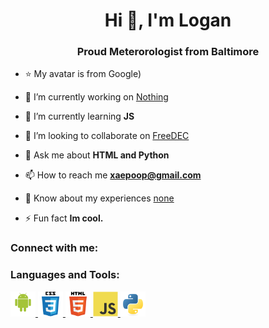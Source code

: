 <h1 align="center">Hi 👋, I'm Logan</h1>
<h3 align="center">Proud Meterorologist from Baltimore</h3>

- ⭐️ My avatar is from Google)

- 🔭 I’m currently working on [Nothing](about:blank)

- 🌱 I’m currently learning **JS**

- 👯 I’m looking to collaborate on [FreeDEC](https://github.com/EnergeticRadio/FreeDEC)

- 💬 Ask me about **HTML and Python**

- 📫 How to reach me **xaepoop@gmail.com**

- 📄 Know about my experiences [none](none)

- ⚡ Fun fact **Im cool.**

<h3 align="left">Connect with me:</h3>
<p align="left">
</p>

<h3 align="left">Languages and Tools:</h3>
<p align="left"> <a href="https://developer.android.com" target="_blank" rel="noreferrer"> <img src="https://raw.githubusercontent.com/devicons/devicon/master/icons/android/android-original-wordmark.svg" alt="android" width="40" height="40"/> </a> <a href="https://www.w3schools.com/css/" target="_blank" rel="noreferrer"> <img src="https://raw.githubusercontent.com/devicons/devicon/master/icons/css3/css3-original-wordmark.svg" alt="css3" width="40" height="40"/> </a> <a href="https://www.w3.org/html/" target="_blank" rel="noreferrer"> <img src="https://raw.githubusercontent.com/devicons/devicon/master/icons/html5/html5-original-wordmark.svg" alt="html5" width="40" height="40"/> </a> <a href="https://developer.mozilla.org/en-US/docs/Web/JavaScript" target="_blank" rel="noreferrer"> <img src="https://raw.githubusercontent.com/devicons/devicon/master/icons/javascript/javascript-original.svg" alt="javascript" width="40" height="40"/> </a> <a href="https://www.python.org" target="_blank" rel="noreferrer"> <img src="https://raw.githubusercontent.com/devicons/devicon/master/icons/python/python-original.svg" alt="python" width="40" height="40"/> </a> </p>
